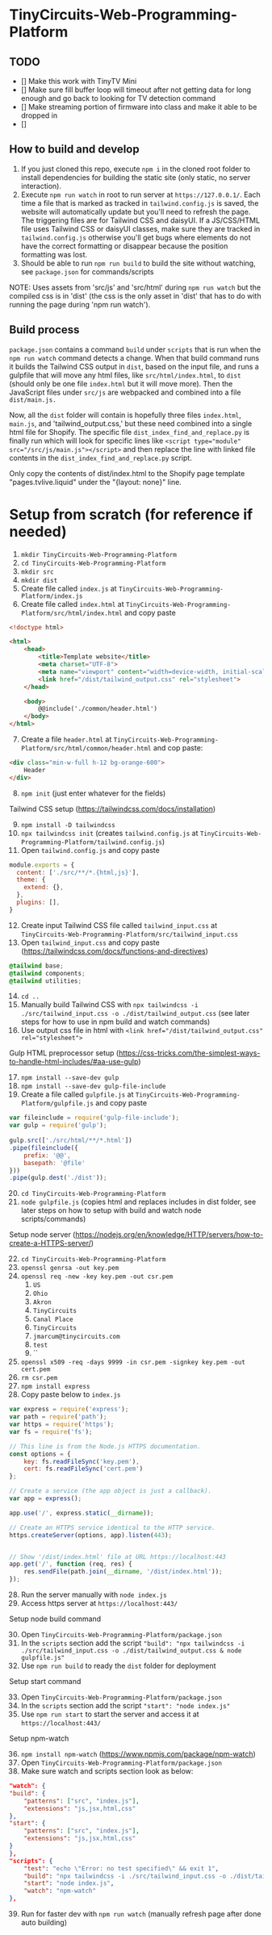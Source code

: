 # TinyCircuits-Web-Programming-Platform

## TODO
* [] Make this work with TinyTV Mini
* [] Make sure fill buffer loop will timeout after not getting data for long enough and go back to looking for TV detection command
* [] Make streaming portion of firmware into class and make it able to be dropped in
* [] 

## How to build and develop

1. If you just cloned this repo, execute `npm i` in the cloned root folder to install dependencies for building the static site (only static, no server interaction).
2. Execute `npm run watch` in root to run server at `https://127.0.0.1/`. Each time a file that is marked as tracked in `tailwind.config.js` is saved, the website will automatically update but you'll need to refresh the page. The triggering files are for Tailwind CSS and daisyUI. If a JS/CSS/HTML file uses Tailwind CSS or daisyUI classes, make sure they are tracked in `tailwind.config.js` otherwise you'll get bugs where elements do not have the correct formatting or disappear because the position formatting was lost.
3. Should be able to run `npm run build` to build the site without watching, see `package.json` for commands/scripts

NOTE: Uses assets from 'src/js' and 'src/html' during `npm run watch` but the compiled css is in 'dist' (the css is the only asset in 'dist' that has to do with running the page during 'npm run watch').

## Build process
`package.json` contains a command `build` under `scripts` that is run when the `npm run watch` command detects a change. When that build command runs it builds the Tailwind CSS output in `dist`, based on the input file, and runs a gulpfile that will move any html files, like `src/html/index.html`, to `dist` (should only be one file `index.html` but it will move more). Then the JavaScript files under `src/js` are webpacked and combined into a file `dist/main.js.`

Now, all the `dist` folder will contain is hopefully three files `index.html`, `main.js`, and 'tailwind_output.css,' but these need combined into a single html file for Shopify. The specific file `dist_index_find_and_replace.py` is finally run which will look for specific lines like `<script type="module" src="/src/js/main.js"></script>` and then replace the line with linked file contents in the `dist_index_find_and_replace.py` script.

Only copy the contents of dist/index.html to the Shopify page template "pages.tvlive.liquid" under the "{layout: none}" line.

# Setup from scratch (for reference if needed)
1. `mkdir TinyCircuits-Web-Programming-Platform`
2. `cd TinyCircuits-Web-Programming-Platform`
3. `mkdir src`
4. `mkdir dist`
5. Create file called `index.js` at `TinyCircuits-Web-Programming-Platform/index.js`
6. Create file called `index.html` at `TinyCircuits-Web-Programming-Platform/src/html/index.html` and copy paste
```html
<!doctype html>

<html>
    <head>
        <title>Template website</title>
        <meta charset="UTF-8">
        <meta name="viewport" content="width=device-width, initial-scale=1.0">
        <link href="/dist/tailwind_output.css" rel="stylesheet">
    </head>

    <body>
        @@include('./common/header.html')
    </body>
</html>
```
7. Create a file `header.html` at `TinyCircuits-Web-Programming-Platform/src/html/common/header.html` and cop paste:
```html
<div class="min-w-full h-12 bg-orange-600">
    Header
</div>
```
8. `npm init` (just enter whatever for the fields)

Tailwind CSS setup (https://tailwindcss.com/docs/installation)

9. `npm install -D tailwindcss`
10. `npx tailwindcss init` (creates `tailwind.config.js` at `TinyCircuits-Web-Programming-Platform/tailwind.config.js`)
11. Open `tailwind.config.js` and copy paste
```js
module.exports = {
  content: ['./src/**/*.{html,js}'],
  theme: {
    extend: {},
  },
  plugins: [],
}
```
12. Create input Tailwind CSS file called `tailwind_input.css` at `TinyCircuits-Web-Programming-Platform/src/tailwind_input.css`
13. Open `tailwind_input.css` and copy paste (https://tailwindcss.com/docs/functions-and-directives)
```css
@tailwind base;
@tailwind components;
@tailwind utilities;
```
14. `cd ..`
15. Manually build Tailwind CSS with `npx tailwindcss -i ./src/tailwind_input.css -o ./dist/tailwind_output.css` (see later steps for how to use in npm build and watch commands)
16. Use output css file in html with `<link href="/dist/tailwind_output.css" rel="stylesheet">`

Gulp HTML preprocessor setup (https://css-tricks.com/the-simplest-ways-to-handle-html-includes/#aa-use-gulp)

17. `npm install --save-dev gulp`
18. `npm install --save-dev gulp-file-include`
19. Create a file called `gulpfile.js` at `TinyCircuits-Web-Programming-Platform/gulpfile.js` and copy paste
```js
var fileinclude = require('gulp-file-include');
var gulp = require('gulp');
 
gulp.src(['./src/html/**/*.html'])
.pipe(fileinclude({
    prefix: '@@',
    basepath: '@file'
}))
.pipe(gulp.dest('./dist'));
```
20. `cd TinyCircuits-Web-Programming-Platform`
21. `node gulpfile.js` (copies html and replaces includes in dist folder, see later steps on how to setup with build and watch node scripts/commands)

Setup node server (https://nodejs.org/en/knowledge/HTTP/servers/how-to-create-a-HTTPS-server/)

22. `cd TinyCircuits-Web-Programming-Platform`
23. `openssl genrsa -out key.pem`
24. `openssl req -new -key key.pem -out csr.pem`
    1. `US`
    2. `Ohio`
    3. `Akron`
    4. `TinyCircuits`
    5. `Canal Place`
    6. `TinyCircuits`
    7. `jmarcum@tinycircuits.com`
    8. `test`
    9. ``
25. `openssl x509 -req -days 9999 -in csr.pem -signkey key.pem -out cert.pem`
26. `rm csr.pem`
27. `npm install express`
27. Copy paste below to `index.js`
```js
var express = require('express');
var path = require('path');
var https = require('https');
var fs = require('fs');

// This line is from the Node.js HTTPS documentation.
const options = {
    key: fs.readFileSync('key.pem'),
    cert: fs.readFileSync('cert.pem')
};

// Create a service (the app object is just a callback).
var app = express();

app.use('/', express.static(__dirname));

// Create an HTTPS service identical to the HTTP service.
https.createServer(options, app).listen(443);


// Show '/dist/index.html' file at URL https://localhost:443
app.get('/', function (req, res) {
    res.sendFile(path.join(__dirname, '/dist/index.html'));
});
```
28. Run the server manually with `node index.js`
29. Access https server at `https://localhost:443/`

Setup node build command

30. Open `TinyCircuits-Web-Programming-Platform/package.json`
31. In the `scripts` section add the script `"build": "npx tailwindcss -i ./src/tailwind_input.css -o ./dist/tailwind_output.css & node gulpfile.js"`
32. Use `npm run build` to ready the `dist` folder for deployment

Setup start command

33. Open `TinyCircuits-Web-Programming-Platform/package.json`
34. In the `scripts` section add the script `"start": "node index.js"`
35. Use `npm run start` to start the server and access it at `https://localhost:443/`

Setup npm-watch

36. `npm install npm-watch` (https://www.npmjs.com/package/npm-watch)
37. Open `TinyCircuits-Web-Programming-Platform/package.json`
38. Make sure watch and scripts section look as below:
```json
"watch": {
"build": {
    "patterns": ["src", "index.js"],
    "extensions": "js,jsx,html,css"
},
"start": {
    "patterns": ["src", "index.js"],
    "extensions": "js,jsx,html,css"
}
},
"scripts": {
    "test": "echo \"Error: no test specified\" && exit 1",
    "build": "npx tailwindcss -i ./src/tailwind_input.css -o ./dist/tailwind_output.css & node gulpfile.js",
    "start": "node index.js",
    "watch": "npm-watch"
},
```
39. Run for faster dev with `npm run watch` (manually refresh page after done auto building)